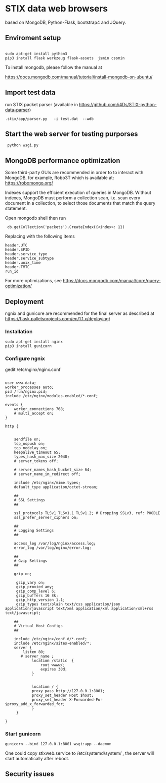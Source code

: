 # STIX  data web browsers 

based on MongoDB, Python-Flask, bootstrap4  and JQuery.



## Enviroment setup


```

sudo apt-get install python3
pip3 install flask werkzeug flask-assets  jsmin cssmin
```
To install mongodb, please follow the manual at 

 https://docs.mongodb.com/manual/tutorial/install-mongodb-on-ubuntu/
 
 
##  Import test data

run STIX packet parser (available in https://github.com/i4Ds/STIX-python-data-parser)

```
.stix/app/parser.py   -i test.dat  --wdb
```


 
## Start the web server for testing purporses

```
 python wsgi.py
```


## MongoDB performance optimization


Some third-party GUIs are recommended in order to to interact with MongoDB,  for example, Robo3T which is available at:
https://robomongo.org/

Indexes support the efficient execution of queries in MongoDB. Without indexes, MongoDB must perform a collection scan, i.e. scan every document in a collection, to select those documents that match the query statement.

Open mongodb shell then run
```
 db.getCollection('packets').CreateIndex({<index>: 1})
```
Replacing <index> with the following items
```
header.UTC
header.SPID
header.service_type
header.service_subtype
header.unix_time
header.TMTC
run_id
```

 

For more optimizations, see https://docs.mongodb.com/manual/core/query-optimization/



## Deployment


ngnix and gunicore are recommended for the final server as described at 
https://flask.palletsprojects.com/en/1.1.x/deploying/

### Installation
```
sudo apt-get install nginx
pip3 install gunicorn
```

### Configure ngnix
gedit /etc/nginx/nginx.conf

```

user www-data;
worker_processes auto;
pid /run/nginx.pid;
include /etc/nginx/modules-enabled/*.conf;

events {
	worker_connections 768;
	# multi_accept on;
}

http {


	sendfile on;
	tcp_nopush on;
	tcp_nodelay on;
	keepalive_timeout 65;
	types_hash_max_size 2048;
	# server_tokens off;

	# server_names_hash_bucket_size 64;
	# server_name_in_redirect off;

	include /etc/nginx/mime.types;
	default_type application/octet-stream;

	##
	# SSL Settings
	##

	ssl_protocols TLSv1 TLSv1.1 TLSv1.2; # Dropping SSLv3, ref: POODLE
	ssl_prefer_server_ciphers on;

	##
	# Logging Settings
	##

	access_log /var/log/nginx/access.log;
	error_log /var/log/nginx/error.log;

	##
	# Gzip Settings
	##

	gzip on;

	 gzip_vary on;
	 gzip_proxied any;
	 gzip_comp_level 6;
	 gzip_buffers 16 8k;
	 gzip_http_version 1.1;
	 gzip_types text/plain text/css application/json application/javascript text/xml application/xml application/xml+rss text/javascript;

	##
	# Virtual Host Configs
	##

	include /etc/nginx/conf.d/*.conf;
	include /etc/nginx/sites-enabled/*;
	server {
	    listen 80;
	   # server_name ; 
			location /static  {
			    root wwww/;
			    expires 30d;
			}


		    location / {
			proxy_pass http://127.0.0.1:8001; 
			proxy_set_header Host $host;
			proxy_set_header X-Forwarded-For $proxy_add_x_forwarded_for;
		    }
	 }

}
```
### Start gunicorn

```
gunicorn --bind 127.0.0.1:8001 wsgi:app --daemon
```
One could copy stixweb.service to /etc/systemd/system/ , the server will start automatically after reboot.

## Security issues





